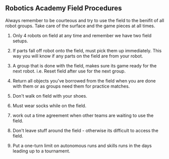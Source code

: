 ## Robotics Academy Field Procedures

Always remember to be courteous and try to use the field to the benifit of all robot groups.  Take care of the surface and the game pieces at all times.
1. Only 4 robots on field at any time and remember we have two field setups.

2. If parts fall off robot onto the field, must pick them up immediately.  This way you will know if any parts on the field are from your robot.

3. A group that is done with the field, makes sure its game ready for the next robot. i.e. Reset field after use for the next group.

4. Return all objects you've borrowed from the field when you are done with them or as groups need them for practice matches.

5. Don't walk on field with your shoes.

6. Must wear socks while on the field.

7. work out a time agreement when other teams are waiting to use the field.

8. Don't leave stuff around the field - otherwise its difficult to access the field.

9. Put a one-turn limit on autonomous runs and skills runs in the days leading up to a tournament.

